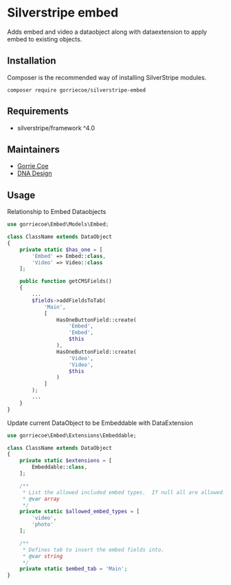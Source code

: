 # Silverstripe embed

Adds embed and video a dataobject along with dataextension to apply embed to existing objects.

## Installation
Composer is the recommended way of installing SilverStripe modules.
```
composer require gorriecoe/silverstripe-embed
```

## Requirements

- silverstripe/framework ^4.0

## Maintainers

- [Gorrie Coe](https://github.com/gorriecoe)
- [DNA Design](https://www.dna.co.nz)

## Usage
Relationship to Embed Dataobjects
```php
use gorriecoe\Embed\Models\Embed;

class ClassName extends DataObject
{
    private static $has_one = [
        'Embed' => Embed::class,
        'Video' => Video::class
    ];

    public function getCMSFields()
    {
        ...
        $fields->addFieldsToTab(
            'Main',
            [
                HasOneButtonField::create(
                    'Embed',
                    'Embed',
                    $this
                ),
                HasOneButtonField::create(
                    'Video',
                    'Video',
                    $this
                )
            ]
        );
        ...
    }
}

```
Update current DataObject to be Embeddable with DataExtension
```php
use gorriecoe\Embed\Extensions\Embeddable;

class ClassName extends DataObject
{
    private static $extensions = [
        Embeddable::class,
    ];

    /**
     * List the allowed included embed types.  If null all are allowed.
     * @var array
     */
    private static $allowed_embed_types = [
        'video',
        'photo'
    ];

    /**
     * Defines tab to insert the embed fields into.
     * @var string
     */
    private static $embed_tab = 'Main';
}

```
